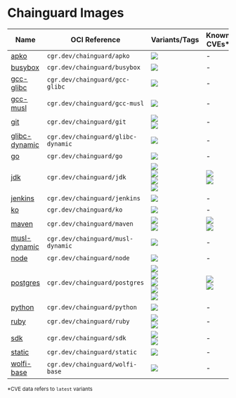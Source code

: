 # Chainguard Images

| Name | OCI Reference | Variants/Tags | Known CVEs* |
| ----- | ----- |  -------- | -------- |
| [apko](./images/apko) | `cgr.dev/chainguard/apko` | [![](https://storage.googleapis.com/chainguard-images-build-outputs/badges/apko.build.status.migration.svg)](images/apko/configs/migration.apko.yaml) | - |
| [busybox](./images/busybox) | `cgr.dev/chainguard/busybox` | [![](https://storage.googleapis.com/chainguard-images-build-outputs/badges/busybox.build.status.migration.svg)](images/busybox/configs/migration.apko.yaml) | - |
| [gcc-glibc](./images/gcc-glibc) | `cgr.dev/chainguard/gcc-glibc` | [![](https://storage.googleapis.com/chainguard-images-build-outputs/badges/gcc-glibc.build.status.migration.svg)](images/gcc-glibc/configs/migration.apko.yaml) | - |
| [gcc-musl](./images/gcc-musl) | `cgr.dev/chainguard/gcc-musl` | [![](https://storage.googleapis.com/chainguard-images-build-outputs/badges/gcc-musl.build.status.migration.svg)](images/gcc-musl/configs/migration.apko.yaml) | - |
| [git](./images/git) | `cgr.dev/chainguard/git` | [![](https://storage.googleapis.com/chainguard-images-build-outputs/badges/git.build.status.migration-nonroot.svg)](images/git/configs/migration-nonroot.apko.yaml)<br/>[![](https://storage.googleapis.com/chainguard-images-build-outputs/badges/git.build.status.migration-root.svg)](images/git/configs/migration-root.apko.yaml) | - |
| [glibc-dynamic](./images/glibc-dynamic) | `cgr.dev/chainguard/glibc-dynamic` | [![](https://storage.googleapis.com/chainguard-images-build-outputs/badges/glibc-dynamic.build.status.migration.svg)](images/glibc-dynamic/configs/migration.apko.yaml) | - |
| [go](./images/go) | `cgr.dev/chainguard/go` | [![](https://storage.googleapis.com/chainguard-images-build-outputs/badges/go.build.status.migration.svg)](images/go/configs/migration.apko.yaml) | - |
| [jdk](./images/jdk) | `cgr.dev/chainguard/jdk` | [![](https://storage.googleapis.com/chainguard-images-build-outputs/badges/jdk.build.status.openjdk-11.svg)](images/jdk/configs/openjdk-11.apko.yaml)<br/>[![](https://storage.googleapis.com/chainguard-images-build-outputs/badges/jdk.build.status.openjdk-17.svg)](images/jdk/configs/openjdk-17.apko.yaml)<br/>[![](https://storage.googleapis.com/chainguard-images-build-outputs/badges/jdk.build.status.openjdk-jre-11.svg)](images/jdk/configs/openjdk-jre-11.apko.yaml)<br/>[![](https://storage.googleapis.com/chainguard-images-build-outputs/badges/jdk.build.status.openjdk-jre-17.svg)](images/jdk/configs/openjdk-jre-17.apko.yaml) | ![](https://storage.googleapis.com/chainguard-images-build-outputs/badges/jdk.scan.grype.latest.svg)<br/>![](https://storage.googleapis.com/chainguard-images-build-outputs/badges/jdk.scan.trivy.latest.svg) |
| [jenkins](./images/jenkins) | `cgr.dev/chainguard/jenkins` | [![](https://storage.googleapis.com/chainguard-images-build-outputs/badges/jenkins.build.status.experimental.svg)](images/jenkins/configs/experimental.apko.yaml) | - |
| [ko](./images/ko) | `cgr.dev/chainguard/ko` | [![](https://storage.googleapis.com/chainguard-images-build-outputs/badges/ko.build.status.migration.svg)](images/ko/configs/migration.apko.yaml) | - |
| [maven](./images/maven) | `cgr.dev/chainguard/maven` | [![](https://storage.googleapis.com/chainguard-images-build-outputs/badges/maven.build.status.openjdk-11.svg)](images/maven/configs/openjdk-11.apko.yaml)<br/>[![](https://storage.googleapis.com/chainguard-images-build-outputs/badges/maven.build.status.openjdk-17.svg)](images/maven/configs/openjdk-17.apko.yaml) | ![](https://storage.googleapis.com/chainguard-images-build-outputs/badges/maven.scan.grype.latest.svg)<br/>![](https://storage.googleapis.com/chainguard-images-build-outputs/badges/maven.scan.trivy.latest.svg) |
| [musl-dynamic](./images/musl-dynamic) | `cgr.dev/chainguard/musl-dynamic` | [![](https://storage.googleapis.com/chainguard-images-build-outputs/badges/musl-dynamic.build.status.migration.svg)](images/musl-dynamic/configs/migration.apko.yaml) | - |
| [node](./images/node) | `cgr.dev/chainguard/node` | [![](https://storage.googleapis.com/chainguard-images-build-outputs/badges/node.build.status.migration.svg)](images/node/configs/migration.apko.yaml) | - |
| [postgres](./images/postgres) | `cgr.dev/chainguard/postgres` | [![](https://storage.googleapis.com/chainguard-images-build-outputs/badges/postgres.build.status.11.svg)](images/postgres/configs/11.apko.yaml)<br/>[![](https://storage.googleapis.com/chainguard-images-build-outputs/badges/postgres.build.status.12.svg)](images/postgres/configs/12.apko.yaml)<br/>[![](https://storage.googleapis.com/chainguard-images-build-outputs/badges/postgres.build.status.13.svg)](images/postgres/configs/13.apko.yaml)<br/>[![](https://storage.googleapis.com/chainguard-images-build-outputs/badges/postgres.build.status.14.svg)](images/postgres/configs/14.apko.yaml)<br/>[![](https://storage.googleapis.com/chainguard-images-build-outputs/badges/postgres.build.status.15.svg)](images/postgres/configs/15.apko.yaml) | ![](https://storage.googleapis.com/chainguard-images-build-outputs/badges/postgres.scan.grype.latest.svg)<br/>![](https://storage.googleapis.com/chainguard-images-build-outputs/badges/postgres.scan.trivy.latest.svg) |
| [python](./images/python) | `cgr.dev/chainguard/python` | [![](https://storage.googleapis.com/chainguard-images-build-outputs/badges/python.build.status.migration.svg)](images/python/configs/migration.apko.yaml) | - |
| [ruby](./images/ruby) | `cgr.dev/chainguard/ruby` | [![](https://storage.googleapis.com/chainguard-images-build-outputs/badges/ruby.build.status.migration-30.svg)](images/ruby/configs/migration-30.apko.yaml)<br/>[![](https://storage.googleapis.com/chainguard-images-build-outputs/badges/ruby.build.status.migration-31.svg)](images/ruby/configs/migration-31.apko.yaml) | - |
| [sdk](./images/sdk) | `cgr.dev/chainguard/sdk` | [![](https://storage.googleapis.com/chainguard-images-build-outputs/badges/sdk.build.status.dev-alpine.svg)](images/sdk/configs/dev-alpine.apko.yaml)<br/>[![](https://storage.googleapis.com/chainguard-images-build-outputs/badges/sdk.build.status.dev-wolfi.svg)](images/sdk/configs/dev-wolfi.apko.yaml) | - |
| [static](./images/static) | `cgr.dev/chainguard/static` | [![](https://storage.googleapis.com/chainguard-images-build-outputs/badges/static.build.status.migration.svg)](images/static/configs/migration.apko.yaml) | - |
| [wolfi-base](./images/wolfi-base) | `cgr.dev/chainguard/wolfi-base` | [![](https://storage.googleapis.com/chainguard-images-build-outputs/badges/wolfi-base.build.status.migration.svg)](images/wolfi-base/configs/migration.apko.yaml) | - |

<sub>\*CVE data refers to `latest` variants</sub>
